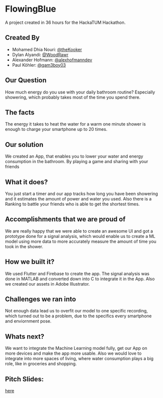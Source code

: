 # FlowingBlue
A project created in 36 hours for the HackaTUM Hackathon.

## Created By
- Mohamed Dhia Nouri: [@theKooker](https://github.com/theKooker)
- Dylan Alyandi: [@WoodRawr](https://github.com/WoodRawr)
- Alexander Hofmann: [@alexhofmanndev](https://github.com/alexhofmanndev)
- Paul Köhler: [@gam3boy03](https://github.com/gam3boy03)

## Our Question
How much energy do you use with your daily bathroom routine? Especially showering, which probably takes most of the time you spend there.

## The facts
The energy it takes to heat the water for a warm one minute shower is enough to charge your smartphone up to 20 times.

## Our solution
We created an App, that enables you to lower your water and energy consumption in the bathroom. By playing a game and sharing with your friends

## What it does?
You just start a timer and our app tracks how long you have been showering and it estimates the amount of power and water you used. Also there is a Ranking to battle your friends who is able to get the shortest times.

## Accomplishments that we are proud of
We are really happy that we were able to create an awesome UI and got a prototype done for a signal analysis, which would enable us to create a ML model using more data to more accurately measure the amount of time you took in the shower.

## How we built it?
We used Flutter and Firebase to create the app. The signal analysis was done in MATLAB and converted down into C to integrate it in the App. Also we created our assets in Adobe Illustrator.

## Challenges we ran into
Not enough data lead us to overfit our model to one specific recording, which turned out to be a problem, due to the specifics every smartphone and enviornment pose. 

## Whats next?
We want to integrate the Machine Learning model fully, get our App on more devices and make the app more usable. Also we would love to integrate into more spaces of living, where water consumption plays a big role, like in groceries and shopping.

## Pitch Slides:
[here](/pitch_slides.pdf)